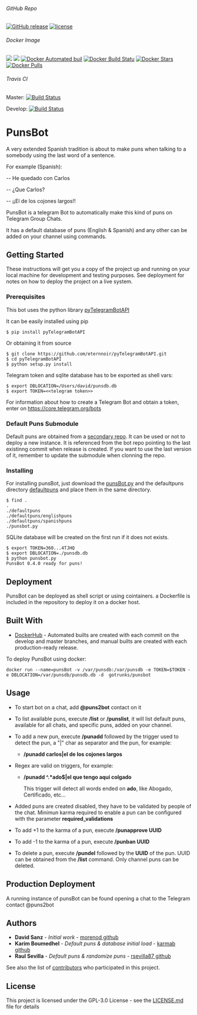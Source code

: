 ###### GitHub Repo
[![GitHub release](https://img.shields.io/github/release/morenod/punsbot.svg)]()
[![license](https://img.shields.io/github/license/morenod/punsbot.svg)]()
###### Docker Image
[![](https://images.microbadger.com/badges/image/gotrunks/punsbot:0.4.0.svg)](https://microbadger.com/images/gotrunks/punsbot:0.4.0 "Get your own image badge on microbadger.com")
[![](https://images.microbadger.com/badges/version/gotrunks/punsbot:0.4.0.svg)](https://microbadger.com/images/gotrunks/punsbot:0.4.0 "Get your own version badge on microbadger.com")
[![Docker Automated buil](https://img.shields.io/docker/automated/gotrunks/punsbot.svg)]()
[![Docker Build Statu](https://img.shields.io/docker/build/gotrunks/punsbot.svg)]()
[![Docker Stars](https://img.shields.io/docker/stars/gotrunks/punsbot.svg)]()
[![Docker Pulls](https://img.shields.io/docker/pulls/gotrunks/punsbot.svg)]()
###### Travis CI
Master: [![Build Status](https://travis-ci.org/morenod/punsBot.svg?branch=master)](https://travis-ci.org/morenod/punsBot)

Develop: [![Build Status](https://travis-ci.org/morenod/punsBot.svg?branch=develop)](https://travis-ci.org/morenod/punsBot)
# PunsBot

A very extended Spanish tradition is about to make puns when talking to a somebody using the last word of a sentence.

For example (Spanish):

-- He quedado con Carlos

-- ¿Que Carlos?

-- ¡¡El de los cojones largos!!


PunsBot is a telegram Bot to automatically make this kind of puns on Telegram Group Chats.

It has a default database of puns (English & Spanish) and any other can be added on your channel using commands.

## Getting Started

These instructions will get you a copy of the project up and running on your local machine for development and testing purposes. See deployment for notes on how to deploy the project on a live system.

### Prerequisites

This bot uses the python library [pyTelegramBotAPI](https://github.com/eternnoir/pyTelegramBotAPI)

It can be easily installed using pip

```
$ pip install pyTelegramBotAPI
```

Or obtaining it from source

```
$ git clone https://github.com/eternnoir/pyTelegramBotAPI.git
$ cd pyTelegramBotAPI
$ python setup.py install
```

Telegram token and sqlite database has to be exported as shell vars:

```
$ export DBLOCATION=/Users/david/punsdb.db
$ export TOKEN=<<telegram token>>
```

For information about how to create a Telegram Bot and obtain a token, enter on https://core.telegram.org/bots

### Default Puns Submodule

Default puns are obtained from a [secondary repo](https://github.com/morenod/defaultpuns). It can be used or not to deploy a new instance. It is referenced from the bot repo pointing to the last existinng commit when release is created. If you want to use the last version of it, remember to update the submodule when clonning the repo.

### Installing

For installing punsBot, just download the [punsBot.py](https://github.com/morenod/punsBot/blob/master/punsbot.py) and the defaultpuns directory [defaultpuns](https://github.com/morenod/defaultpuns) and place them in the same directory.

```
$ find .
.
./defaultpuns
./defaultpuns/englishpuns
./defaultpuns/spanishpuns
./punsbot.py
```

SQLite database will be created on the first run if it does not exists.

```
$ export TOKEN=360...4TJHQ
$ export DBLOCATION=./punsdb.db
$ python punsbot.py
PunsBot 0.4.0 ready for puns!
```

## Deployment

PunsBot can be deployed as shell script or using cointainers. a Dockerfile is included in the repository to deploy it on a docker host.

## Built With

* [DockerHub](https://hub.docker.com/r/gotrunks/punsbot/) - Automated builts are created with each commit on the develop and master branches, and manual builts are created with each production-ready release.

To deploy PunsBot using docker:

```
docker run --name=punsBot -v /var/punsdb:/var/punsdb -e TOKEN=$TOKEN -e DBLOCATION=/var/punsdb/punsdb.db -d  gotrunks/punsbot
```

## Usage

- To start bot on a chat, add **@puns2bot** contact on it
- To list available puns, execute **/list** or **/punslist**, it will list default puns, available for all chats, and specific puns, added on your channel.
- To add a new pun, execute **/punadd** followed by the trigger used to detect the pun, a "|" char as separator and the pun, for example:
  - **/punadd carlos|el de los cojones largos**
- Regex are valid on triggers, for example:
  - **/punadd ^.\*ado$|el que tengo aqui colgado**

    This trigger will detect all words ended on **ado**, like Abogado, Certificado, etc...

- Added puns are created disabled, they have to be validated by people of the chat. Minimun karma required to enable a pun can be configured with the parameter **required_validations**

- To add +1 to the karma of a pun, execute **/punapprove UUID**

- To add -1 to the karma of a pun, execute **/punban UUID**

- To delete a pun, execute **/pundel** followed by the **UUID** of the pun. UUID can be obtained from the **/list** command. Only channel puns can be deleted.

## Production Deployment

A running instance of punsBot can be found opening a chat to the Telegram contact @puns2bot

## Authors

* **David Sanz** - *Initial work* - [morenod github](https://github.com/morenod)
* **Karim Boumedhel** - *Default puns & database initial load* - [karmab github](https://github.com/karmab)
* **Raul Sevilla** - *Default puns & randomize puns* - [rsevilla87 github](https://github.com/rsevilla87)

See also the list of [contributors](https://github.com/morenod/punsBot/graphs/contributors) who participated in this project.

## License

This project is licensed under the GPL-3.0 License - see the [LICENSE.md](LICENSE.md) file for details
